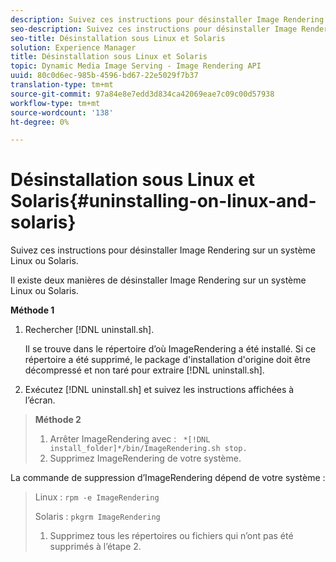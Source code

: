 ```yaml
---
description: Suivez ces instructions pour désinstaller Image Rendering sur un système Linux ou Solaris.
seo-description: Suivez ces instructions pour désinstaller Image Rendering sur un système Linux ou Solaris.
seo-title: Désinstallation sous Linux et Solaris
solution: Experience Manager
title: Désinstallation sous Linux et Solaris
topic: Dynamic Media Image Serving - Image Rendering API
uuid: 80c0d6ec-985b-4596-bd67-22e5029f7b37
translation-type: tm+mt
source-git-commit: 97a84e8e7edd3d834ca42069eae7c09c00d57938
workflow-type: tm+mt
source-wordcount: '138'
ht-degree: 0%

---
```



# Désinstallation sous Linux et Solaris{#uninstalling-on-linux-and-solaris}

Suivez ces instructions pour désinstaller Image Rendering sur un système Linux ou Solaris.

Il existe deux manières de désinstaller Image Rendering sur un système Linux ou Solaris.

**Méthode 1**

1. Rechercher [!DNL uninstall.sh].

   Il se trouve dans le répertoire d’où ImageRendering a été installé. Si ce répertoire a été supprimé, le package d&#39;installation d&#39;origine doit être décompressé et non taré pour extraire [!DNL uninstall.sh].
1. Exécutez [!DNL uninstall.sh] et suivez les instructions affichées à l’écran.

>**Méthode 2**
>
>1. Arrêter ImageRendering avec : ` *[!DNL install_folder]*/bin/ImageRendering.sh stop.`
>1. Supprimez ImageRendering de votre système.

>
>   
La commande de suppression d’ImageRendering dépend de votre système :
>
>   Linux : `rpm -e ImageRendering`
>
>   Solaris : `pkgrm ImageRendering`
>
>1. Supprimez tous les répertoires ou fichiers qui n’ont pas été supprimés à l’étape 2.

>



